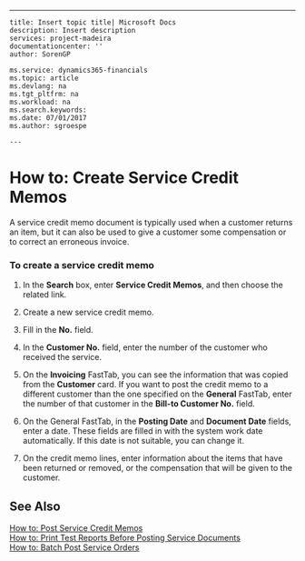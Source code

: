 ---
    title: Insert topic title| Microsoft Docs
    description: Insert description
    services: project-madeira
    documentationcenter: ''
    author: SorenGP

    ms.service: dynamics365-financials
    ms.topic: article
    ms.devlang: na
    ms.tgt_pltfrm: na
    ms.workload: na
    ms.search.keywords:
    ms.date: 07/01/2017
    ms.author: sgroespe

    ---
# How to: Create Service Credit Memos
A service credit memo document is typically used when a customer returns an item, but it can also be used to give a customer some compensation or to correct an erroneous invoice.  
  
### To create a service credit memo  
  
1.  In the **Search** box, enter **Service Credit Memos**, and then choose the related link.  
  
2.  Create a new service credit memo.  
  
3.  Fill in the **No.** field.  
  
4.  In the **Customer No.** field, enter the number of the customer who received the service.  
  
5.  On the **Invoicing** FastTab, you can see the information that was copied from the **Customer** card. If you want to post the credit memo to a different customer than the one specified on the **General** FastTab, enter the number of that customer in the **Bill-to Customer No.** field.  
  
6.  On the General FastTab, in the **Posting Date** and **Document Date** fields, enter a date. These fields are filled in with the system work date automatically. If this date is not suitable, you can change it.  
  
7.  On the credit memo lines, enter information about the items that have been returned or removed, or the compensation that will be given to the customer.  
  
## See Also  
 [How to: Post Service Credit Memos](../Service/how-to-post-service-credit-memos.md)   
 [How to: Print Test Reports Before Posting Service Documents](../Service/how-to-print-test-reports-before-posting-service-documents.md)   
 [How to: Batch Post Service Orders](../Service/how-to-batch-post-service-orders.md)
